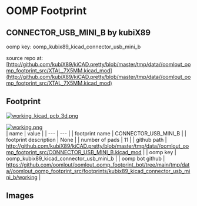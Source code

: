 # OOMP Footprint  
## CONNECTOR_USB_MINI_B  by kubiX89  
  
oomp key: oomp_kubix89_kicad_connector_usb_mini_b  
  
source repo at: [http://github.com/kubiX89/kiCAD.pretty/blob/master/tmp/data//oomlout_oomp_footprint_src/XTAL_7X5MM.kicad_mod](http://github.com/kubiX89/kiCAD.pretty/blob/master/tmp/data//oomlout_oomp_footprint_src/XTAL_7X5MM.kicad_mod)  
## Footprint  
  
[![working_kicad_pcb_3d.png](working_kicad_pcb_3d_600.png)](working_kicad_pcb_3d.png)  
  
[![working.png](working_600.png)](working.png)  
| name | value | 
| --- | --- | 
| footprint name | CONNECTOR_USB_MINI_B | 
| footprint description | None | 
| number of pads | 11 | 
| github path | http://github.com/kubiX89/kiCAD.pretty/blob/master/tmp/data//oomlout_oomp_footprint_src/CONNECTOR_USB_MINI_B.kicad_mod | 
| oomp key | oomp_kubix89_kicad_connector_usb_mini_b | 
| oomp bot github | https://github.com/oomlout/oomlout_oomp_footprint_bot/tree/main/tmp/data//oomlout_oomp_footprint_src/footprints/kubix89_kicad_connector_usb_mini_b/working | 
## Images  
